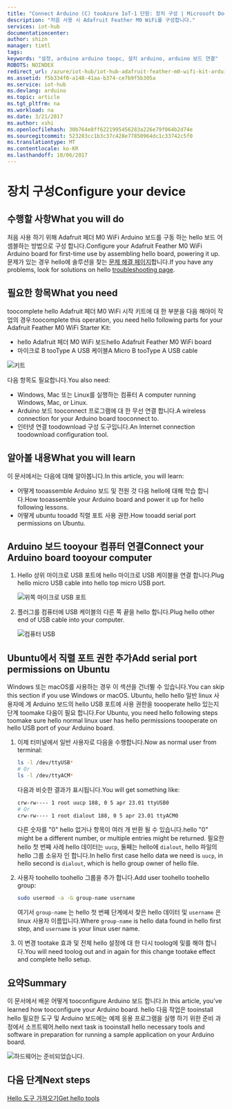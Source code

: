 ```yaml
---
title: "Connect Arduino (C) tooAzure IoT-1 단원: 장치 구성 | Microsoft Docs"
description: "처음 사용 시 Adafruit Feather M0 WiFi를 구성합니다."
services: iot-hub
documentationcenter: 
author: shizn
manager: timtl
tags: 
keywords: "설정, arduino arduino toopc, 설치 arduino, arduino 보드 연결"
ROBOTS: NOINDEX
redirect_url: /azure/iot-hub/iot-hub-adafruit-feather-m0-wifi-kit-arduino-get-started
ms.assetid: f5b334f0-a148-41aa-b374-ce7b9f5b305a
ms.service: iot-hub
ms.devlang: arduino
ms.topic: article
ms.tgt_pltfrm: na
ms.workload: na
ms.date: 3/21/2017
ms.author: xshi
ms.openlocfilehash: 30b764e8ff6221995456283a226e79f064b2d74e
ms.sourcegitcommit: 523283cc1b3c37c428e77850964dc1c33742c5f0
ms.translationtype: MT
ms.contentlocale: ko-KR
ms.lasthandoff: 10/06/2017
---
```

# <a name="configure-your-device"></a><span data-ttu-id="a6f9d-104">장치 구성</span><span class="sxs-lookup"><span data-stu-id="a6f9d-104">Configure your device</span></span>
## <a name="what-you-will-do"></a><span data-ttu-id="a6f9d-105">수행할 사항</span><span class="sxs-lookup"><span data-stu-id="a6f9d-105">What you will do</span></span>
<span data-ttu-id="a6f9d-106">처음 사용 하기 위해 Adafruit 페더 M0 WiFi Arduino 보드를 구동 하는 hello 보드 어셈블하는 방법으로 구성 합니다.</span><span class="sxs-lookup"><span data-stu-id="a6f9d-106">Configure your Adafruit Feather M0 WiFi Arduino board for first-time use by assembling hello board, powering it up.</span></span> <span data-ttu-id="a6f9d-107">문제가 있는 경우 hello에 솔루션을 찾는 [문제 해결 페이지](iot-hub-adafruit-feather-m0-wifi-kit-arduino-troubleshooting.md)합니다.</span><span class="sxs-lookup"><span data-stu-id="a6f9d-107">If you have any problems, look for solutions on hello [troubleshooting page](iot-hub-adafruit-feather-m0-wifi-kit-arduino-troubleshooting.md).</span></span>

## <a name="what-you-need"></a><span data-ttu-id="a6f9d-108">필요한 항목</span><span class="sxs-lookup"><span data-stu-id="a6f9d-108">What you need</span></span>
<span data-ttu-id="a6f9d-109">toocomplete hello Adafruit 페더 M0 WiFi 시작 키트에 대 한 부분을 다음 해야이 작업의 경우:</span><span class="sxs-lookup"><span data-stu-id="a6f9d-109">toocomplete this operation, you need hello following parts for your Adafruit Feather M0 WiFi Starter Kit:</span></span>

* <span data-ttu-id="a6f9d-110">hello Adafruit 페더 M0 WiFi 보드</span><span class="sxs-lookup"><span data-stu-id="a6f9d-110">hello Adafruit Feather M0 WiFi board</span></span>
* <span data-ttu-id="a6f9d-111">마이크로 B tooType A USB 케이블</span><span class="sxs-lookup"><span data-stu-id="a6f9d-111">A Micro B tooType A USB cable</span></span>

![키트][kit]

<span data-ttu-id="a6f9d-113">다음 항목도 필요합니다.</span><span class="sxs-lookup"><span data-stu-id="a6f9d-113">You also need:</span></span>

* <span data-ttu-id="a6f9d-114">Windows, Mac 또는 Linux를 실행하는 컴퓨터 </span><span class="sxs-lookup"><span data-stu-id="a6f9d-114">A computer running Windows, Mac, or Linux.</span></span>
* <span data-ttu-id="a6f9d-115">Arduino 보드 tooconnect 프로그램에 대 한 무선 연결 합니다.</span><span class="sxs-lookup"><span data-stu-id="a6f9d-115">A wireless connection for your Arduino board tooconnect to.</span></span>
* <span data-ttu-id="a6f9d-116">인터넷 연결 toodownload 구성 도구입니다.</span><span class="sxs-lookup"><span data-stu-id="a6f9d-116">An Internet connection toodownload configuration tool.</span></span>

## <a name="what-you-will-learn"></a><span data-ttu-id="a6f9d-117">알아볼 내용</span><span class="sxs-lookup"><span data-stu-id="a6f9d-117">What you will learn</span></span>
<span data-ttu-id="a6f9d-118">이 문서에서는 다음에 대해 알아봅니다.</span><span class="sxs-lookup"><span data-stu-id="a6f9d-118">In this article, you will learn:</span></span>

* <span data-ttu-id="a6f9d-119">어떻게 tooassemble Arduino 보드 및 전원 것 다음 hello에 대해 학습 합니다.</span><span class="sxs-lookup"><span data-stu-id="a6f9d-119">How tooassemble your Arduino board and power it up for hello following lessons.</span></span>
* <span data-ttu-id="a6f9d-120">어떻게 ubuntu tooadd 직렬 포트 사용 권한.</span><span class="sxs-lookup"><span data-stu-id="a6f9d-120">How tooadd serial port permissions on Ubuntu.</span></span>

## <a name="connect-your-arduino-board-tooyour-computer"></a><span data-ttu-id="a6f9d-121">Arduino 보드 tooyour 컴퓨터 연결</span><span class="sxs-lookup"><span data-stu-id="a6f9d-121">Connect your Arduino board tooyour computer</span></span>

1. <span data-ttu-id="a6f9d-122">Hello 상위 마이크로 USB 포트에 hello 마이크로 USB 케이블을 연결 합니다.</span><span class="sxs-lookup"><span data-stu-id="a6f9d-122">Plug hello micro USB cable into hello top micro USB port.</span></span>

   ![위쪽 마이크로 USB 포트][top-micro-usb-port]

2. <span data-ttu-id="a6f9d-124">플러그를 컴퓨터에 USB 케이블의 다른 쪽 끝을 hello 합니다.</span><span class="sxs-lookup"><span data-stu-id="a6f9d-124">Plug hello other end of USB cable into your computer.</span></span>

   ![컴퓨터 USB][computer-usb]

## <a name="add-serial-port-permissions-on-ubuntu"></a><span data-ttu-id="a6f9d-126">Ubuntu에서 직렬 포트 권한 추가</span><span class="sxs-lookup"><span data-stu-id="a6f9d-126">Add serial port permissions on Ubuntu</span></span>

<span data-ttu-id="a6f9d-127">Windows 또는 macOS를 사용하는 경우 이 섹션을 건너뛸 수 있습니다.</span><span class="sxs-lookup"><span data-stu-id="a6f9d-127">You can skip this section if you use Windows or macOS.</span></span> <span data-ttu-id="a6f9d-128">Ubuntu, hello hello 일반 linux 사용자에 게 Arduino 보드의 hello USB 포트에 사용 권한을 toooperate hello 있는지 단계 toomake 다음이 필요 합니다.</span><span class="sxs-lookup"><span data-stu-id="a6f9d-128">For Ubuntu, you need hello following steps toomake sure hello normal linux user has hello permissions toooperate on hello USB port of your Arduino board.</span></span>

1. <span data-ttu-id="a6f9d-129">이제 터미널에서 일반 사용자로 다음을 수행합니다.</span><span class="sxs-lookup"><span data-stu-id="a6f9d-129">Now as normal user from terminal:</span></span>

   ```bash
   ls -l /dev/ttyUSB*
   # Or
   ls -l /dev/ttyACM*
   ```

   <span data-ttu-id="a6f9d-130">다음과 비슷한 결과가 표시됩니다.</span><span class="sxs-lookup"><span data-stu-id="a6f9d-130">You will get something like:</span></span>

   ```bash
   crw-rw---- 1 root uucp 188, 0 5 apr 23.01 ttyUSB0
   # Or
   crw-rw---- 1 root dialout 188, 0 5 apr 23.01 ttyACM0
   ```

   <span data-ttu-id="a6f9d-131">다른 숫자를 "0" hello 없거나 항목이 여러 개 반환 될 수 있습니다.</span><span class="sxs-lookup"><span data-stu-id="a6f9d-131">hello "0" might be a different number, or multiple entries might be returned.</span></span> <span data-ttu-id="a6f9d-132">필요한 hello 첫 번째 사례 hello 데이터는 `uucp`, 둘째는 hello에 `dialout`, hello 파일의 hello 그룹 소유자 인 합니다.</span><span class="sxs-lookup"><span data-stu-id="a6f9d-132">In hello first case hello data we need is `uucp`, in hello second is `dialout`, which is hello group owner of hello file.</span></span>

2. <span data-ttu-id="a6f9d-133">사용자 toohello toohello 그룹을 추가 합니다.</span><span class="sxs-lookup"><span data-stu-id="a6f9d-133">Add user toohello toohello group:</span></span>

   ```bash
   sudo usermod -a -G group-name username
   ```

   <span data-ttu-id="a6f9d-134">여기서 `group-name` 는 hello 첫 번째 단계에서 찾은 hello 데이터 및 `username` 은 linux 사용자 이름입니다.</span><span class="sxs-lookup"><span data-stu-id="a6f9d-134">Where `group-name` is hello data found in hello first step, and `username` is your linux user name.</span></span>

3. <span data-ttu-id="a6f9d-135">이 변경 tootake 효과 및 전체 hello 설정에 대 한 다시 toolog에 및를 해야 합니다.</span><span class="sxs-lookup"><span data-stu-id="a6f9d-135">You will need toolog out and in again for this change tootake effect and complete hello setup.</span></span>

## <a name="summary"></a><span data-ttu-id="a6f9d-136">요약</span><span class="sxs-lookup"><span data-stu-id="a6f9d-136">Summary</span></span>
<span data-ttu-id="a6f9d-137">이 문서에서 배운 어떻게 tooconfigure Arduino 보드 합니다.</span><span class="sxs-lookup"><span data-stu-id="a6f9d-137">In this article, you’ve learned how tooconfigure your Arduino board.</span></span> <span data-ttu-id="a6f9d-138">hello 다음 작업은 tooinstall hello 필요한 도구 및 Arduino 보드에는 예제 응용 프로그램을 실행 하기 위한 준비 과정에서 소프트웨어.</span><span class="sxs-lookup"><span data-stu-id="a6f9d-138">hello next task is tooinstall hello necessary tools and software in preparation for running a sample application on your Arduino board.</span></span>

![하드웨어는 준비되었습니다.][hardware-is-ready]

## <a name="next-steps"></a><span data-ttu-id="a6f9d-140">다음 단계</span><span class="sxs-lookup"><span data-stu-id="a6f9d-140">Next steps</span></span>
<span data-ttu-id="a6f9d-141">[Hello 도구 가져오기][get-the-tools]</span><span class="sxs-lookup"><span data-stu-id="a6f9d-141">[Get hello tools][get-the-tools]</span></span>
<!-- Images and links -->

[kit]: media/iot-hub-adafruit-feather-m0-wifi-lessons/lesson1/kit.png
[top-micro-usb-port]: media/iot-hub-adafruit-feather-m0-wifi-lessons/lesson1/top_usbport.jpg
[computer-usb]: media/iot-hub-adafruit-feather-m0-wifi-lessons/lesson1/computer_usb.jpg
[hardware-is-ready]: media/iot-hub-adafruit-feather-m0-wifi-lessons/lesson1/hardware_ready.jpg
[get-the-tools]: iot-hub-adafruit-feather-m0-wifi-kit-arduino-lesson1-get-the-tools-win32.md